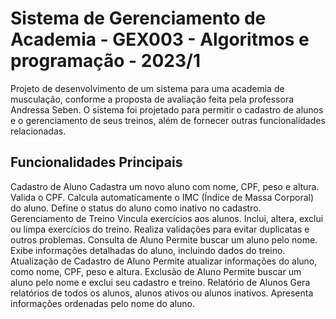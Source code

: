 # Sistema de Gerenciamento de Academia - GEX003 - Algoritmos e programação - 2023/1
Projeto de desenvolvimento de um sistema para uma academia de musculação, conforme a proposta de avaliação feita pela professora Andressa Seben. O sistema foi projetado para permitir o cadastro de alunos e o gerenciamento de seus treinos, além de fornecer outras funcionalidades relacionadas.

## Funcionalidades Principais
Cadastro de Aluno
Cadastra um novo aluno com nome, CPF, peso e altura.
Valida o CPF.
Calcula automaticamente o IMC (Índice de Massa Corporal) do aluno.
Define o status do aluno como inativo no cadastro.
Gerenciamento de Treino
Vincula exercícios aos alunos.
Inclui, altera, exclui ou limpa exercícios do treino.
Realiza validações para evitar duplicatas e outros problemas.
Consulta de Aluno
Permite buscar um aluno pelo nome.
Exibe informações detalhadas do aluno, incluindo dados do treino.
Atualização de Cadastro de Aluno
Permite atualizar informações do aluno, como nome, CPF, peso e altura.
Exclusão de Aluno
Permite buscar um aluno pelo nome e exclui seu cadastro e treino.
Relatório de Alunos
Gera relatórios de todos os alunos, alunos ativos ou alunos inativos.
Apresenta informações ordenadas pelo nome do aluno.